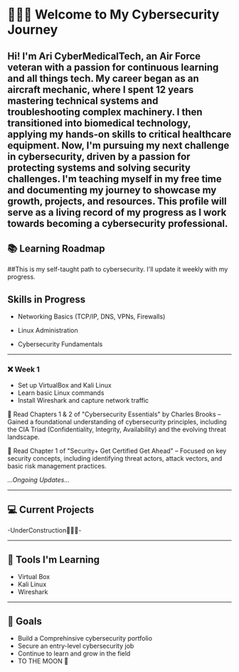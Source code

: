 # 👨🏾‍💻 Welcome to My Cybersecurity Journey

Hi! I'm Ari CyberMedicalTech, an Air Force veteran with a passion for continuous learning and all things tech. My career began as an aircraft mechanic, where I spent 12 years mastering technical systems and troubleshooting complex machinery. I then transitioned into biomedical technology, applying my hands-on skills to critical healthcare equipment. Now, I'm pursuing my next challenge in cybersecurity, driven by a passion for protecting systems and solving security challenges.
I'm teaching myself in my free time and documenting my journey to showcase my growth, projects, and resources. This profile will serve as a living record of my progress as I work towards becoming a cybersecurity professional.
---

## 📚 **Learning Roadmap** 
##This is my self-taught path to cybersecurity. I'll update it weekly with my progress.

## Skills in Progress

- Networking Basics (TCP/IP, DNS, VPNs, Firewalls)

- Linux Administration

- Cybersecurity Fundamentals

---

### ❌ **Week 1**
- Set up VirtualBox and Kali Linux
- Learn basic Linux commands
- Install Wireshark and capture network traffic

📖 Read Chapters 1 & 2 of "Cybersecurity Essentials" by Charles Brooks – Gained a foundational understanding of cybersecurity principles, including the CIA Triad (Confidentiality, Integrity, Availability) and the evolving threat landscape.

📖 Read Chapter 1 of "Security+ Get Certified Get Ahead" – Focused on key security concepts, including identifying threat actors, attack vectors, and basic risk management practices.

*...Ongoing Updates...*

---

## 💻 **Current Projects**
 -UnderConstruction👷🏾‍♂️-

---

## 🔐 **Tools I'm Learning**
- Virtual Box
- Kali Linux
- Wireshark

---

## 🎯 **Goals**
- Build a Comprehinsive cybersecurity portfolio
- Secure an entry-level cybersecurity job
- Continue to learn and grow in the field
- TO THE MOON 🚀
